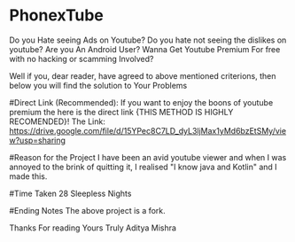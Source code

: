 # PhonexTube
Do you Hate seeing Ads on Youtube? Do you hate not seeing the dislikes on youtube? Are you An Android User? Wanna Get Youtube Premium For free with no hacking or scamming Involved?

Well if you, dear reader, have agreed to above mentioned criterions, then below you will find the solution to Your Problems


#Direct Link (Recommended):
If you want to enjoy the boons of youtube premium the here is the direct link {THIS METHOD IS HIGHLY RECOMENDED}!
The Link: https://drive.google.com/file/d/15YPec8C7LD_dyL3ljMax1yMd6bzEtSMy/view?usp=sharing


#Reason for the Project
I have been an avid youtube viewer and when I was annoyed to the brink of quitting it, I realised "I know java and Kotlin" and I made this.


#Time Taken
28 Sleepless Nights


#Ending Notes
The above project is a fork.

Thanks For reading
Yours Truly
Aditya Mishra
